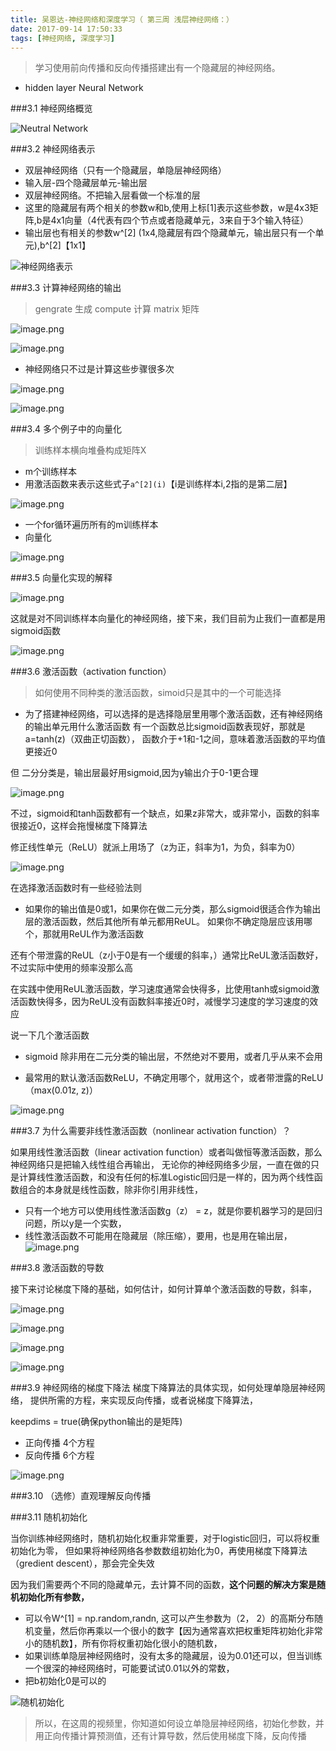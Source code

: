 ```yaml
---
title: 吴恩达-神经网络和深度学习（ 第三周 浅层神经网络：）
date: 2017-09-14 17:50:33
tags: [神经网络, 深度学习]
---
```




>学习使用前向传播和反向传播搭建出有一个隐藏层的神经网络。

* hidden layer Neural Network

###3.1  神经网络概览

![Neutral Network](http://upload-images.jianshu.io/upload_images/4340772-9d7700eb910aea5c.png?imageMogr2/auto-orient/strip%7CimageView2/2/w/1240)

<!-- more -->
###3.2  神经网络表示
* 双层神经网络（只有一个隐藏层，单隐层神经网络）
* 输入层-四个隐藏层单元-输出层
* 双层神经网络。不把输入层看做一个标准的层 
* 这里的隐藏层有两个相关的参数w和b,使用上标[1]表示这些参数，w是4x3矩阵,b是4x1向量（4代表有四个节点或者隐藏单元，3来自于3个输入特征）
* 输出层也有相关的参数w^[2]  (1x4,隐藏层有四个隐藏单元，输出层只有一个单元),b^[2]【1x1】


![神经网络表示](http://upload-images.jianshu.io/upload_images/4340772-bebf4cc9908dab48.png?imageMogr2/auto-orient/strip%7CimageView2/2/w/1240)



###3.3  计算神经网络的输出
>gengrate 生成
compute 计算
matrix 矩阵




![image.png](http://upload-images.jianshu.io/upload_images/4340772-986017821bad5a5f.png?imageMogr2/auto-orient/strip%7CimageView2/2/w/1240)

![image.png](http://upload-images.jianshu.io/upload_images/4340772-efce896fa844db88.png?imageMogr2/auto-orient/strip%7CimageView2/2/w/1240)

* 神经网络只不过是计算这些步骤很多次


![image.png](http://upload-images.jianshu.io/upload_images/4340772-fd26de856acca219.png?imageMogr2/auto-orient/strip%7CimageView2/2/w/1240)

![image.png](http://upload-images.jianshu.io/upload_images/4340772-45e07aeec5b0a344.png?imageMogr2/auto-orient/strip%7CimageView2/2/w/1240)





###3.4  多个例子中的向量化
>训练样本横向堆叠构成矩阵X


* m个训练样本
* 用激活函数来表示这些式子`a^[2](i)`【i是训练样本i,2指的是第二层】

![image.png](http://upload-images.jianshu.io/upload_images/4340772-449861dd7dee81f2.png?imageMogr2/auto-orient/strip%7CimageView2/2/w/1240)


* 一个for循环遍历所有的m训练样本
* 向量化


![image.png](http://upload-images.jianshu.io/upload_images/4340772-cc5e1fa3aaa3d854.png?imageMogr2/auto-orient/strip%7CimageView2/2/w/1240)


###3.5  向量化实现的解释

![image.png](http://upload-images.jianshu.io/upload_images/4340772-cd2684cca6922347.png?imageMogr2/auto-orient/strip%7CimageView2/2/w/1240)

这就是对不同训练样本向量化的神经网络，接下来，我们目前为止我们一直都是用sigmoid函数

![image.png](http://upload-images.jianshu.io/upload_images/4340772-4ae6e75a8b9b04ab.png?imageMogr2/auto-orient/strip%7CimageView2/2/w/1240)


###3.6  激活函数（activation function）
>如何使用不同种类的激活函数，simoid只是其中的一个可能选择

* 为了搭建神经网络，可以选择的是选择隐层里用哪个激活函数，还有神经网络的输出单元用什么激活函数
有一个函数总比sigmoid函数表现好，那就是a=tanh(z)（双曲正切函数），
函数介于+1和-1之间，意味着激活函数的平均值更接近0

但 二分分类是，输出层最好用sigmoid,因为y输出介于0-1更合理


![image.png](http://upload-images.jianshu.io/upload_images/4340772-4f9007ef5b15cf2e.png?imageMogr2/auto-orient/strip%7CimageView2/2/w/1240)

不过，sigmoid和tanh函数都有一个缺点，如果z非常大，或非常小，函数的斜率很接近0，这样会拖慢梯度下降算法

修正线性单元（ReLU）就派上用场了（z为正，斜率为1，为负，斜率为0）

![image.png](http://upload-images.jianshu.io/upload_images/4340772-baf970658fb23bc6.png?imageMogr2/auto-orient/strip%7CimageView2/2/w/1240)

在选择激活函数时有一些经验法则
* 如果你的输出值是0或1，如果你在做二元分类，那么sigmoid很适合作为输出层的激活函数，然后其他所有单元都用ReUL。
如果你不确定隐层应该用哪个，那就用ReUL作为激活函数

还有个带泄露的ReUL（z小于0是有一个缓缓的斜率，）通常比ReUL激活函数好，不过实际中使用的频率没那么高

在实践中使用ReUL激活函数，学习速度通常会快得多，比使用tanh或sigmoid激活函数快得多，因为ReUL没有函数斜率接近0时，减慢学习速度的学习速度的效应


说一下几个激活函数
* sigmoid
除非用在二元分类的输出层，不然绝对不要用，或者几乎从来不会用

* 最常用的默认激活函数ReLU，不确定用哪个，就用这个，或者带泄露的ReLU（max(0.01z, z)）

![image.png](http://upload-images.jianshu.io/upload_images/4340772-a12eb94021d55e07.png?imageMogr2/auto-orient/strip%7CimageView2/2/w/1240)


###3.7  为什么需要非线性激活函数（nonlinear activation function）？

如果用线性激活函数（linear activation function）或者叫做恒等激活函数，那么神经网络只是把输入线性组合再输出，
无论你的神经网络多少层，一直在做的只是计算线性激活函数，和没有任何的标准Logistic回归是一样的，因为两个线性函数组合的本身就是线性函数，除非你引用非线性，

* 只有一个地方可以使用线性激活函数g（z） = z，就是你要机器学习的是回归问题，所以y是一个实数，
* 线性激活函数不可能用在隐藏层（除压缩），要用，也是用在输出层，
![image.png](http://upload-images.jianshu.io/upload_images/4340772-eddcd1e14e9259c8.png?imageMogr2/auto-orient/strip%7CimageView2/2/w/1240)












###3.8  激活函数的导数

接下来讨论梯度下降的基础，如何估计，如何计算单个激活函数的导数，斜率，



![image.png](http://upload-images.jianshu.io/upload_images/4340772-14b2e0de1b445a63.png?imageMogr2/auto-orient/strip%7CimageView2/2/w/1240)


![image.png](http://upload-images.jianshu.io/upload_images/4340772-6e9e705bcb8f3e77.png?imageMogr2/auto-orient/strip%7CimageView2/2/w/1240)


![image.png](http://upload-images.jianshu.io/upload_images/4340772-90a6b87258f2585e.png?imageMogr2/auto-orient/strip%7CimageView2/2/w/1240)



![image.png](http://upload-images.jianshu.io/upload_images/4340772-efaa0dcfff5f9aa0.png?imageMogr2/auto-orient/strip%7CimageView2/2/w/1240)






###3.9  神经网络的梯度下降法
梯度下降算法的具体实现，如何处理单隐层神经网络，
提供所需的方程，来实现反向传播，或者说梯度下降算法，


keepdims = true(确保python输出的是矩阵)

* 正向传播 4个方程
* 反向传播 6个方程


![image.png](http://upload-images.jianshu.io/upload_images/4340772-a29e026c3008e8cd.png?imageMogr2/auto-orient/strip%7CimageView2/2/w/1240)




###3.10  （选修）直观理解反向传播


###3.11  随机初始化

当你训练神经网络时，随机初始化权重非常重要，对于logistic回归，可以将权重初始化为零，
但如果将神经网络各参数数组初始化为0，再使用梯度下降算法（gredient descent），那会完全失效

因为我们需要两个不同的隐藏单元，去计算不同的函数，**这个问题的解决方案是随机初始化所有参数，**
* 可以令W^[1] = np.random,randn, 这可以产生参数为（2， 2）的高斯分布随机变量，然后你再乘以一个很小的数字【因为通常喜欢把权重矩阵初始化非常小的随机数】，所有你将权重初始化很小的随机数，
* 如果训练单隐层神经网络时，没有太多的隐藏层，设为0.01还可以，但当训练一个很深的神经网络时，可能要试试0.01以外的常数，
* 把b初始化0是可以的



![随机初始化](http://upload-images.jianshu.io/upload_images/4340772-4f5e7d7d5861f341.png?imageMogr2/auto-orient/strip%7CimageView2/2/w/1240)




>所以，在这周的视频里，你知道如何设立单隐层神经网络，初始化参数，并用正向传播计算预测值，还有计算导数，然后使用梯度下降，反向传播
